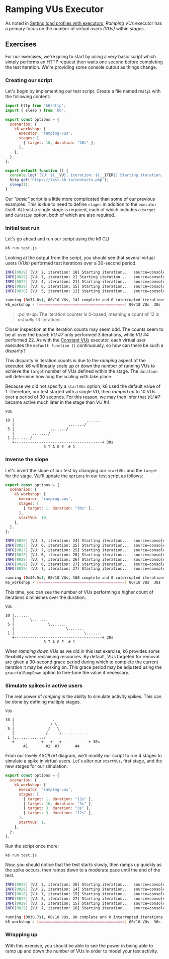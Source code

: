 # Ramping VUs Executor

As noted in [Setting load profiles with executors](../Setting%20load%20profiles%20with%20executors.md#Ramping%20VUs), _Ramping VUs_ executor has a primary focus on the number of _virtual users (VUs)_ within _stages_. 

## Exercises

For our exercises, we're going to start by using a very basic script which simply performs an HTTP request then waits one second before completing the test iteration. We're providing some console output as things change.

### Creating our script

Let's begin by implementing our test script. Create a file named _test.js_ with the following content:

```js
import http from 'k6/http';
import { sleep } from 'k6';

export const options = {
  scenarios: {
    k6_workshop: {
      executor: 'ramping-vus',
      stages: [
        { target: 10, duration: "30s" },
      ],
    },
  },
};

export default function () {
  console.log(`[VU: ${__VU}, iteration: ${__ITER}] Starting iteration...`);
  http.get('https://test.k6.io/contacts.php');
  sleep(1);
}
```

Our _"basic"_ script is a little more complicated than some of our previous examples. This is due to need to define `stages` in addition to the `executor` itself. At least a single _stage_ is required, each of which includes a `target` and `duration` option, both of which are also required.

### Initial test run

Let's go ahead and run our script using the k6 CLI:

```bash
k6 run test.js
```

Looking at the output from the script, you should see that several virtual users (VUs) performed test iterations over a 30-second period.

```bash
INFO[0029] [VU: 2, iteration: 18] Starting iteration...  source=console
INFO[0029] [VU: 7, iteration: 2] Starting iteration...   source=console
INFO[0029] [VU: 4, iteration: 21] Starting iteration...  source=console
INFO[0029] [VU: 6, iteration: 15] Starting iteration...  source=console
INFO[0030] [VU: 5, iteration: 12] Starting iteration...  source=console

running (0m31.0s), 00/10 VUs, 141 complete and 0 interrupted iterations
k6_workshop ✓ [======================================] 00/10 VUs  30s
```

> :point-up: The iteration counter is 0-based, meaning a count of 12 is _actually_ 13 iterations.

Closer inspection at the iteration counts may seem odd. The counts seem to be all over the board: _VU #7_ only performed 3 iterations, while _VU #4_ performed 22. As with the [Constant VUs](../Setting%20load%20profiles%20with%20executors.md#Constant%20VUs) executor, each virtual user executes the `default function ()` continuously, so how can there be such a disparity? 

This disparity in iteration counts is due to the _ramping_ aspect of the executor. k6 will linearly scale up or down the number of running VUs to achieve the `target` number of VUs defined within the stage. The `duration` will determine how long the scaling with take place.

Because we did not specify a `startVUs` option, k6 used the default value of 1. Therefore, our test started with a single VU, then _ramped up_ to 10 VUs over a period of 30 seconds. For this reason, we may then infer that _VU #7_ became active much later in the stage than _VU #4_.

```text
VUs
   
10 |                                .......
   |                        ......./
 5 |                ......./
   |        ......./
 1 |......./
   +---------------------------------------+ 30s
                 S T A G E  # 1    
```

### Inverse the slope

Let's invert the slope of our test by changing our `startVUs` and the `target` for the stage. We'll update the `options` in our test script as follows:

```js
export const options = {
  scenarios: {
    k6_workshop: {
      executor: 'ramping-vus',
      stages: [
        { target: 1, duration: "30s" },
      ],
      startVUs: 10,
    },
  },
};
```
```bash
INFO[0026] [VU: 3, iteration: 24] Starting iteration...  source=console
INFO[0027] [VU: 6, iteration: 25] Starting iteration...  source=console
INFO[0027] [VU: 7, iteration: 25] Starting iteration...  source=console
INFO[0028] [VU: 6, iteration: 26] Starting iteration...  source=console
INFO[0028] [VU: 7, iteration: 26] Starting iteration...  source=console
INFO[0029] [VU: 6, iteration: 27] Starting iteration...  source=console
INFO[0029] [VU: 7, iteration: 27] Starting iteration...  source=console

running (0m30.5s), 00/10 VUs, 168 complete and 0 interrupted iterations
k6_workshop ✓ [======================================] 00/10 VUs  30s
```

This time, you can see the number of VUs performing a higher count of iterations diminishes over the duration.

```text
VUs
   
10 |.......
   |       \.......
 5 |               \.......
   |                       \.......
 1 |                               \.......
   +---------------------------------------+ 30s
                 S T A G E  # 1    
```

When _ramping down_ VUs as we did in this last exercise, k6 provides some flexibility when reclaiming resources. By default, VUs targeted for removal are given a 30-second grace period during which to complete the current iteration it may be working on. This grace period may be adjusted using the `gracefulRampDown` option to fine-tune the value if necessary.

### Simulate spikes in active users

The real power of _ramping_ is the ability to simulate activity spikes. This can be done by defining multiple stages.

```text
VUs
                   
10 |                 .  
   |                / \ 
 5 |               /   \
   |              /     \............      
 1 |............./                              
   +------------+---+---+------------+ 30s
        #1        #2  #3       #4
```

From our lovely _ASCII art_ diagram, we'll modify our script to run 4 stages to simulate a spike in virtual users. Let's alter our `startVUs`, first stage, and the new stages for our simulation:

```js
export const options = {
  scenarios: {
    k6_workshop: {
      executor: 'ramping-vus',
      stages: [
        { target: 1, duration: "12s" },
        { target: 10, duration: "3s" },
        { target: 3, duration: "3s" },
        { target: 3, duration: "12s" },
      ],
      startVUs: 1,
    },
  },
};
```

Run the script once more:

```bash
k6 run test.js
```

Now, you should notice that the test starts slowly, then ramps up quickly as the spike occurs, then ramps down to a moderate pace until the end of the test.

```bash
INFO[0028] [VU: 3, iteration: 26] Starting iteration...  source=console
INFO[0028] [VU: 2, iteration: 14] Starting iteration...  source=console
INFO[0028] [VU: 7, iteration: 15] Starting iteration...  source=console
INFO[0029] [VU: 3, iteration: 27] Starting iteration...  source=console
INFO[0029] [VU: 2, iteration: 15] Starting iteration...  source=console
INFO[0029] [VU: 7, iteration: 16] Starting iteration...  source=console

running (0m30.7s), 00/10 VUs, 80 complete and 0 interrupted iterations
k6_workshop ✓ [======================================] 00/10 VUs  30s
```

### Wrapping up

With this exercise, you should be able to see the power in being able to ramp up and down the number of VUs in order to model your test activity.
